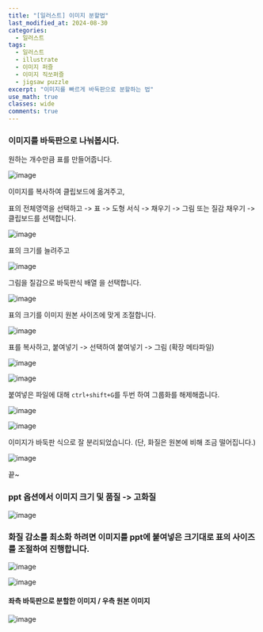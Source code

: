 ```yaml
---
title: "[일러스트] 이미지 분할법"
last_modified_at: 2024-08-30
categories:
  - 일러스트
tags:
  - 일러스트
  - illustrate
  - 이미지 퍼즐
  - 이미지 직쏘퍼즐
  - jigsaw puzzle
excerpt: "이미지를 빠르게 바둑판으로 분할하는 법"
use_math: true
classes: wide
comments: true
---
```


### 이미지를 바둑판으로 나눠봅시다.

원하는 개수만큼 표를 만들어줍니다.

![image](https://github.com/user-attachments/assets/e51a5c5d-5129-4853-b09e-47282f2950a5)

이미지를 복사하여 클립보드에 옮겨주고,

표의 전체영역을 선택하고 -> 표 -> 도형 서식 -> 채우기 -> 그림 또는 질감 채우기 -> 클립보드를 선택합니다.

![image](https://github.com/user-attachments/assets/3268ce0b-e2e7-4b3d-8bcc-d409170d89e4)

표의 크기를 늘려주고 

![image](https://github.com/user-attachments/assets/41b6ac18-1d60-4f0c-97ac-76623b2c15ad)

그림을 질감으로 바둑판식 배열 을 선택합니다.

![image](https://github.com/user-attachments/assets/2a01ef2f-9e71-41d6-956c-b071d6f8e376)

표의 크기를 이미지 원본 사이즈에 맞게 조절합니다.

![image](https://github.com/user-attachments/assets/433eea4e-d84a-4903-b8a6-aa50f39a7329)

표를 복사하고, 붙여넣기 -> 선택하여 붙여넣기 -> 그림 (확장 메타파일)

![image](https://github.com/user-attachments/assets/32cb4cae-ba20-4b51-99e7-81dabed14dbe)

![image](https://github.com/user-attachments/assets/2940d492-9040-492a-af7c-ac4d91fc3f8a)

붙여넣은 파일에 대해 `ctrl+shift+G`를 두번 하여 그룹화를 해제해줍니다.

![image](https://github.com/user-attachments/assets/f08169b6-c0ba-4689-8547-6b026f2707c2)

![image](https://github.com/user-attachments/assets/1645565a-e617-4934-81e4-cb3017954aae)

이미지가 바둑판 식으로 잘 분리되었습니다. (단, 화질은 원본에 비해 조금 떨어집니다.)

![image](https://github.com/user-attachments/assets/573af53d-f8d0-4994-92cc-0f02e9b5e29a)

끝~

### ppt 옵션에서 이미지 크기 및 품질 -> 고화질

![image](https://github.com/user-attachments/assets/716724b4-e9e0-440c-a852-235f6c476e9d)

### 화질 감소를 최소화 하려면 이미지를 ppt에 붙여넣은 크기대로 표의 사이즈를 조절하여 진행합니다.

![image](https://github.com/user-attachments/assets/89ad6e4d-b79a-408b-96e2-c5efcb9c90fc)

![image](https://github.com/user-attachments/assets/61ce1e43-89fe-416e-83d0-a1f93f6bccc9)

#### 좌측 바둑판으로 분할한 이미지 / 우측 원본 이미지

![image](https://github.com/user-attachments/assets/316e155e-835c-4fd8-a28a-bbcc59226f30)


